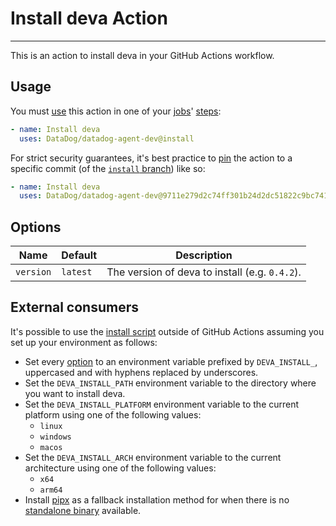 # Install deva Action

-----

This is an action to install deva in your GitHub Actions workflow.

## Usage

You must [use](https://docs.github.com/en/actions/using-workflows/workflow-syntax-for-github-actions#jobsjob_idstepsuses) this action in one of your [jobs](https://docs.github.com/en/actions/using-workflows/workflow-syntax-for-github-actions#jobs)' [steps](https://docs.github.com/en/actions/using-workflows/workflow-syntax-for-github-actions#jobsjob_idsteps):

```yaml
- name: Install deva
  uses: DataDog/datadog-agent-dev@install
```

For strict security guarantees, it's best practice to [pin](https://docs.github.com/en/actions/using-workflows/workflow-syntax-for-github-actions#example-using-versioned-actions) the action to a specific commit (of the [`install` branch](https://github.com/DataDog/datadog-agent-dev/tree/install)) like so:

```yaml
- name: Install deva
  uses: DataDog/datadog-agent-dev@9711e279d2c74ff301b24d2dc51822c9bc741f94
```

## Options

Name | Default | Description
--- | --- | ---
`version` | `latest` | The version of deva to install (e.g. `0.4.2`).

## External consumers

It's possible to use the [install script](https://github.com/DataDog/datadog-agent-dev/blob/install/main.sh) outside of GitHub Actions assuming you set up your environment as follows:

- Set every [option](#options) to an environment variable prefixed by `DEVA_INSTALL_`, uppercased and with hyphens replaced by underscores.
- Set the `DEVA_INSTALL_PATH` environment variable to the directory where you want to install deva.
- Set the `DEVA_INSTALL_PLATFORM` environment variable to the current platform using one of the following values:
    - `linux`
    - `windows`
    - `macos`
- Set the `DEVA_INSTALL_ARCH` environment variable to the current architecture using one of the following values:
    - `x64`
    - `arm64`
- Install [pipx](https://github.com/pypa/pipx) as a fallback installation method for when there is no [standalone binary](https://deva.pypa.io/latest/install/#standalone-binaries) available.
